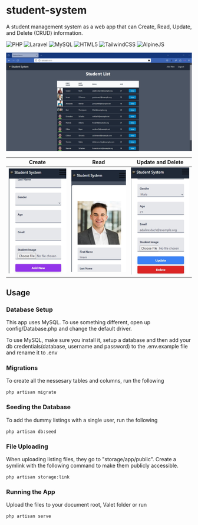 # student-system

A student management system as a web app that can Create, Read, Update, and Delete (CRUD) information.

![PHP](https://img.shields.io/badge/-PHP-777BB4?style=flat-square&logo=php&logoColor=white)
![Laravel](https://img.shields.io/badge/-Laravel-FF2D20?style=flat-square&logo=laravel&logoColor=white)
![MySQL](https://img.shields.io/badge/-MySQL-4479A1?style=flat-square&logo=mysql&logoColor=white)
![HTML5](https://img.shields.io/badge/-HTML5-E34F26?style=flat-square&logo=html5&logoColor=white)
![TailwindCSS](https://img.shields.io/badge/-TailwindCSS-38B2AC?style=flat-square&logo=tailwind-css&logoColor=white)
![AlpineJS](https://img.shields.io/badge/-AlpineJS-8DB500?style=flat-square&logo=alpine.js&logoColor=white)

![image coming soon](/public/images/student-system.jpg)

| Create                               | Read                             | Update and Delete                                      |
| ------------------------------------ | -------------------------------- | ------------------------------------------------------ |
| ![Create](/public/images/create.jpg) | ![Read](/public/images/read.jpg) | ![Update and Delete](/public/images/update-delete.jpg) |

## Usage

### Database Setup

This app uses MySQL. To use something different, open up config/Database.php and change the default driver.

To use MySQL, make sure you install it, setup a database and then add your db credentials(database, username and password) to the .env.example file and rename it to .env

### Migrations

To create all the nessesary tables and columns, run the following

```
php artisan migrate
```

### Seeding the Database

To add the dummy listings with a single user, run the following

```
php artisan db:seed
```

### File Uploading

When uploading listing files, they go to "storage/app/public". Create a symlink with the following command to make them publicly accessible.

```
php artisan storage:link
```

### Running the App

Upload the files to your document root, Valet folder or run

```
php artisan serve
```
